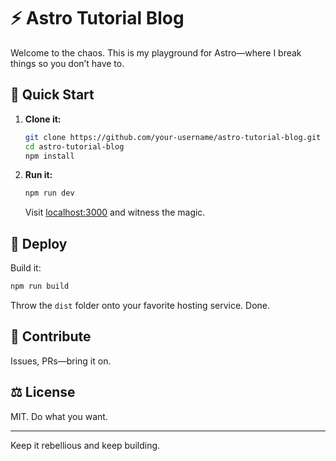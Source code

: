 # ⚡ Astro Tutorial Blog

Welcome to the chaos. This is my playground for Astro—where I break things so you don’t have to.

## 🚀 Quick Start

1. **Clone it:**

   ```bash
   git clone https://github.com/your-username/astro-tutorial-blog.git
   cd astro-tutorial-blog
   npm install
   ```

2. **Run it:**

   ```bash
   npm run dev
   ```

   Visit [localhost:3000](http://localhost:3000) and witness the magic.

## 🚨 Deploy

Build it:

```bash
npm run build
```

Throw the `dist` folder onto your favorite hosting service. Done.

## 🤘 Contribute

Issues, PRs—bring it on.

## ⚖ License

MIT. Do what you want.

---

Keep it rebellious and keep building.
